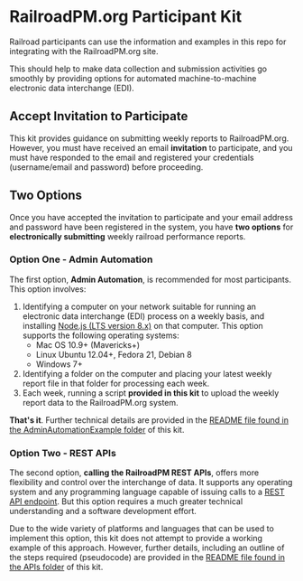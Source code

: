 # RailroadPM.org Participant Kit

Railroad participants can use the information and examples in this repo for integrating with the RailroadPM.org site.

This should help to make data collection and submission activities go smoothly by providing options for automated machine-to-machine
electronic data interchange (EDI).

## Accept Invitation to Participate

This kit provides guidance on submitting weekly reports to RailroadPM.org. However, you must have received an email **invitation** to participate, and you must have responded to the email and registered your credentials (username/email and password) before proceeding.

## Two Options

Once you have accepted the invitation to participate and your email address and password have
been registered in the system, you have **two options** for **electronically submitting** weekly railroad performance reports.

### Option One - Admin Automation

The first option, **Admin Automation**, is recommended for most participants. This option involves:

1.  Identifying a computer on your network suitable for running an electronic data interchange (EDI) process on a weekly basis, and installing [Node.js (LTS version 8.x)](https://nodejs.org/en/download/) on that computer. This option supports the following operating systems:
    - Mac OS 10.9+ (Mavericks+)
    - Linux Ubuntu 12.04+, Fedora 21, Debian 8
    - Windows 7+
1.  Identifying a folder on the computer and placing your latest weekly report file in that folder for processing each week.
1.  Each week, running a script **provided in this kit** to upload the weekly report data to the RailroadPM.org system.

**That's it**. Further technical details are provided in the [README file found in the AdminAutomationExample folder](/AdminAutomationExample/README.md) of this kit.

### Option Two - REST APIs

The second option, **calling the RailroadPM REST APIs**, offers more flexibility and control over the interchange of data. It supports any operating system and any programming language capable of issuing calls to a [REST API endpoint](https://en.wikipedia.org/wiki/Representational_state_transfer#Applied_to_Web_services). But this option requires a much greater technical understanding and a software development effort.

Due to the wide variety of platforms and languages that can be used to implement this option, this kit does not attempt to provide a working example of this approach. However, further details, including an outline of the steps required (pseudocode) are provided in the [README file found in the APIs folder](/APIs/README.md) of this kit.
